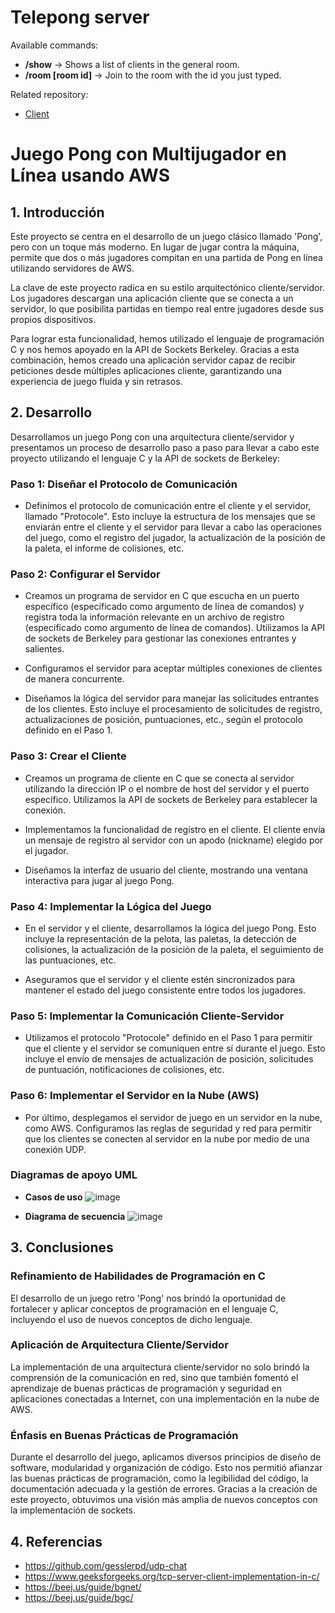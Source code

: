 # Telepong server

Available commands:
* **/show** -> Shows a list of clients in the general room.
* **/room [room id]** -> Join to the room with the id you just typed.

Related repository:
* [Client](https://github.com/huparelaa/pong-client)


# Juego Pong con Multijugador en Línea usando AWS

## 1. Introducción

Este proyecto se centra en el desarrollo de un juego clásico llamado 'Pong', pero con un toque más moderno. En lugar de jugar contra la máquina, permite que dos o más jugadores compitan en una partida de Pong en línea utilizando servidores de AWS.

La clave de este proyecto radica en su estilo arquitectónico cliente/servidor. Los jugadores descargan una aplicación cliente que se conecta a un servidor, lo que posibilita partidas en tiempo real entre jugadores desde sus propios dispositivos.

Para lograr esta funcionalidad, hemos utilizado el lenguaje de programación C y nos hemos apoyado en la API de Sockets Berkeley. Gracias a esta combinación, hemos creado una aplicación servidor capaz de recibir peticiones desde múltiples aplicaciones cliente, garantizando una experiencia de juego fluida y sin retrasos.

## 2. Desarrollo

Desarrollamos un juego Pong con una arquitectura cliente/servidor y presentamos un proceso de desarrollo paso a paso para llevar a cabo este proyecto utilizando el lenguaje C y la API de sockets de Berkeley:

### **Paso 1: Diseñar el Protocolo de Comunicación**

- Definimos el protocolo de comunicación entre el cliente y el servidor, llamado "Protocole". Esto incluye la estructura de los mensajes que se enviarán entre el cliente y el servidor para llevar a cabo las operaciones del juego, como el registro del jugador, la actualización de la posición de la paleta, el informe de colisiones, etc.

### **Paso 2: Configurar el Servidor**

- Creamos un programa de servidor en C que escucha en un puerto específico (especificado como argumento de línea de comandos) y registra toda la información relevante en un archivo de registro (especificado como argumento de línea de comandos). Utilizamos la API de sockets de Berkeley para gestionar las conexiones entrantes y salientes.

- Configuramos el servidor para aceptar múltiples conexiones de clientes de manera concurrente.

- Diseñamos la lógica del servidor para manejar las solicitudes entrantes de los clientes. Esto incluye el procesamiento de solicitudes de registro, actualizaciones de posición, puntuaciones, etc., según el protocolo definido en el Paso 1.

### **Paso 3: Crear el Cliente**

- Creamos un programa de cliente en C que se conecta al servidor utilizando la dirección IP o el nombre de host del servidor y el puerto específico. Utilizamos la API de sockets de Berkeley para establecer la conexión.

- Implementamos la funcionalidad de registro en el cliente. El cliente envía un mensaje de registro al servidor con un apodo (nickname) elegido por el jugador.

- Diseñamos la interfaz de usuario del cliente, mostrando una ventana interactiva para jugar al juego Pong.

### **Paso 4: Implementar la Lógica del Juego**

- En el servidor y el cliente, desarrollamos la lógica del juego Pong. Esto incluye la representación de la pelota, las paletas, la detección de colisiones, la actualización de la posición de la paleta, el seguimiento de las puntuaciones, etc.

- Aseguramos que el servidor y el cliente estén sincronizados para mantener el estado del juego consistente entre todos los jugadores.

### **Paso 5: Implementar la Comunicación Cliente-Servidor**

- Utilizamos el protocolo "Protocole" definido en el Paso 1 para permitir que el cliente y el servidor se comuniquen entre sí durante el juego. Esto incluye el envío de mensajes de actualización de posición, solicitudes de puntuación, notificaciones de colisiones, etc.

### **Paso 6: Implementar el Servidor en la Nube (AWS)**

- Por último, desplegamos el servidor de juego en un servidor en la nube, como AWS. Configuramos las reglas de seguridad y red para permitir que los clientes se conecten al servidor en la nube por medio de una conexión UDP.

### **Diagramas de apoyo UML**

- **Casos de uso**
  ![image](https://github.com/huparelaa/pong-client/assets/81880494/d542dede-4686-4058-99a6-96c08ba0af55)

- **Diagrama de secuencia**
  ![image](https://github.com/huparelaa/pong-client/assets/81880494/6ad31f59-1744-4b5b-b2c6-04daa06dc896)


## 3. Conclusiones

### Refinamiento de Habilidades de Programación en C

El desarrollo de un juego retro 'Pong' nos brindó la oportunidad de fortalecer y aplicar conceptos de programación en el lenguaje C, incluyendo el uso de nuevos conceptos de dicho lenguaje.

### Aplicación de Arquitectura Cliente/Servidor

La implementación de una arquitectura cliente/servidor no solo brindó la comprensión de la comunicación en red, sino que también fomentó el aprendizaje de buenas prácticas de programación y seguridad en aplicaciones conectadas a Internet, con una implementación en la nube de AWS.

### Énfasis en Buenas Prácticas de Programación

Durante el desarrollo del juego, aplicamos diversos principios de diseño de software, modularidad y organización de código. Esto nos permitió afianzar las buenas prácticas de programación, como la legibilidad del código, la documentación adecuada y la gestión de errores. Gracias a la creación de este proyecto, obtuvimos una visión más amplia de nuevos conceptos con la implementación de sockets.

## 4. Referencias

* https://github.com/gesslerpd/udp-chat
* https://www.geeksforgeeks.org/tcp-server-client-implementation-in-c/
* https://beej.us/guide/bgnet/
* https://beej.us/guide/bgc/
